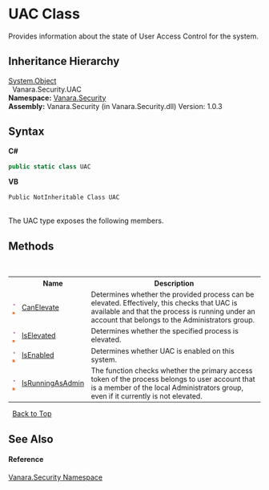 # UAC Class
 

Provides information about the state of User Access Control for the system.


## Inheritance Hierarchy
<a href="http://msdn2.microsoft.com/en-us/library/e5kfa45b" target="_blank">System.Object</a><br />&nbsp;&nbsp;Vanara.Security.UAC<br />
**Namespace:**&nbsp;<a href="98006b63-7b60-ec3a-0702-cd4b721a0776">Vanara.Security</a><br />**Assembly:**&nbsp;Vanara.Security (in Vanara.Security.dll) Version: 1.0.3

## Syntax

**C#**<br />
``` C#
public static class UAC
```

**VB**<br />
``` VB
Public NotInheritable Class UAC
```

<br />
The UAC type exposes the following members.


## Methods
&nbsp;<table><tr><th></th><th>Name</th><th>Description</th></tr><tr><td>![Public method](media/pubmethod.gif "Public method")![Static member](media/static.gif "Static member")</td><td><a href="a5a88844-a41f-6e99-8c4d-8a47c1e2aaa4">CanElevate</a></td><td>
Determines whether the provided process can be elevated. Effectively, this checks that UAC is available and that the process is running under an account that belongs to the Administrators group.</td></tr><tr><td>![Public method](media/pubmethod.gif "Public method")![Static member](media/static.gif "Static member")</td><td><a href="736811ec-0197-d147-1305-de494a97f97a">IsElevated</a></td><td>
Determines whether the specified process is elevated.</td></tr><tr><td>![Public method](media/pubmethod.gif "Public method")![Static member](media/static.gif "Static member")</td><td><a href="644876cf-6dd1-aae9-22b8-8e7795401c6d">IsEnabled</a></td><td>
Determines whether UAC is enabled on this system.</td></tr><tr><td>![Public method](media/pubmethod.gif "Public method")![Static member](media/static.gif "Static member")</td><td><a href="7247485e-10b0-51c3-f521-5138c627c517">IsRunningAsAdmin</a></td><td>
The function checks whether the primary access token of the process belongs to user account that is a member of the local Administrators group, even if it currently is not elevated.</td></tr></table>&nbsp;
<a href="#uac-class">Back to Top</a>

## See Also


#### Reference
<a href="98006b63-7b60-ec3a-0702-cd4b721a0776">Vanara.Security Namespace</a><br />